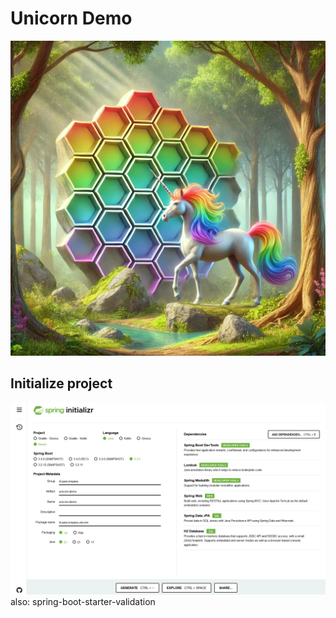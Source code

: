 # Unicorn Demo

![Hexagonal Unicorn](img/HexagonalUnicorn.png)

## Initialize project

![Spring Initializr](img/SpringInitializr.png)
also: spring-boot-starter-validation